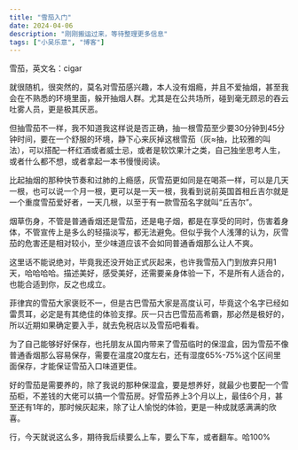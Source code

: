 ```yaml
---
title: "雪茄入门"
date: 2024-04-06
description: "刚刚搬运过来，等待整理更多信息"
tags: ["小吴乐意", "博客"]
---
```


雪茄，英文名：cigar

就很随机，很突然的，莫名对雪茄感兴趣，本人没有烟瘾，并且不爱抽烟，甚至我会在不熟悉的环境里面，躲开抽烟人群。尤其是在公共场所，碰到毫无顾忌的吞云吐雾人员，更是极其厌恶。

但抽雪茄不一样，我不知道我这样说是否正确，抽一根雪茄至少要30分钟到45分钟时间，要在一个舒服的环境，静下心来灰掉这根雪茄（灰≈抽，比较雅的叫法），可以搭配一杯红酒或者威士忌，或者是软饮果汁之类，自己独坐思考人生，或者什么都不想，或者拿起一本书慢慢阅读。

比起抽烟的那种快节奏和过肺的上瘾感，灰雪茄更如同是在喝茶一样，可以是几天一根，也可以说一个月一根，更可以是一天一根，我看到说前英国首相丘吉尔就是一个重度雪茄爱好者，一天几根，以至于有一款雪茄名字就叫“丘吉尔”。

烟草伤身，不管是普通香烟还是雪茄，还是电子烟，都是在享受的同时，伤害着身体，不管宣传上是多么的轻描淡写，都无法避免。但似乎我个人浅薄的认为，灰雪茄的危害还是相对较小，至少味道应该不会如同普通香烟那么让人不爽。

这里话不能说绝对，毕竟我还没开始正式灰起来，也许我雪茄入门到放弃只用1天，哈哈哈哈。描述美好，感受美好，还需要亲身体验一下，不是所有人适合的，也能合适到你，反之也成立。

菲律宾的雪茄大家褒贬不一，但是古巴雪茄大家是高度认可，毕竟这个名字已经如雷贯耳，必定是有其绝佳的体验支撑。灰一只古巴雪茄高希霸，那必然是极好的，所以近期如果确定要入手，就去免税店以及雪茄吧看看。

为了自己能够好好保存，也托朋友从国内带来了雪茄临时的保湿盒，因为雪茄不像普通香烟那么容易保存，需要在温度20度左右，还有湿度65%-75%这个区间里面保存，才能保证雪茄入口味道更佳。

好的雪茄是需要养的，除了我说的那种保湿盒，要是想养好，就最少也要配一个雪茄柜，不差钱的大佬可以搞一个雪茄房。好雪茄养上3个月以上，最佳6个月，甚至还有1年的，那时候灰起来，除了让人愉悦的体验，更是一种成就感满满的欣喜。

行，今天就说这么多，期待我后续要么上车，要么下车，或者翻车。哈100%
